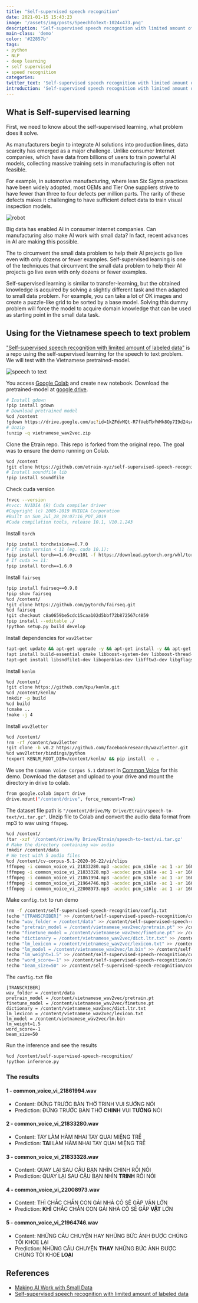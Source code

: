 ```yaml
---
title: "Self-supervised speech recognition"
date: 2021-01-15 15:43:23
image: '/assets/img/posts/SpeechToText-1024x473.png'
description: 'Self-supervised speech recognition with limited amount of labeled data'
main-class: 'demo'
color: '#22857b'
tags:
- python
- NLP
- deep learning
- self supervised
- speed recognition
categories:
twitter_text: 'Self-supervised speech recognition with limited amount of labeled data'
introduction: 'Self-supervised speech recognition with limited amount of labeled data'
---
```


## What is Self-supervised learning

First, we need to know about the self-supervised learning, what problem does it solve.

As manufacturers begin to integrate AI solutions into production lines, data scarcity has emerged as a major challenge. Unlike consumer Internet companies, which have data from billions of users to train powerful AI models, collecting massive training sets in manufacturing is often not feasible.

For example, in automotive manufacturing, where lean Six Sigma practices have been widely adopted, most OEMs and Tier One suppliers strive to have fewer than three to four defects per million parts. The rarity of these defects makes it challenging to have sufficient defect data to train visual inspection models.

![robot](/assets/img/posts/xrobot_with_books-amatech.png)

Big data has enabled AI in consumer internet companies. Can manufacturing also make AI work with small data? In fact, recent advances in AI are making this possible.

The  to circumvent the small data problem to help their AI projects go live even with only dozens or fewer examples. Self-supervised learning is one of the techniques that circumvent the small data problem to help their AI projects go live even with only dozens or fewer examples.

Self-supervised learning is similar to transfer-learning, but the obtained knowledge is acquired by solving a slightly different task and then adapted to small data problem. For example, you can take a lot of OK images and create a puzzle-like grid to be sorted by a base model. Solving this dummy problem will force the model to acquire domain knowledge that can be used as starting point in the small data task.

## Using for the Vietnamese speech to text problem

["Self-supervised speech recognition with limited amount of labeled data"](https://github.com/mailong25/self-supervised-speech-recognition) is a repo using the self-supervised learning for the speech to text problem. We will test with the Vietnamese pretrained-model.

![speech to text](/assets/img/posts/SpeechToText-1024x473.png)

You access [Google Colab](https://colab.research.google.com) and create new notebook. Download the pretrained-model at [google drive](https://drive.google.com/file/d/1kZFdvMQt-R7fVebTbfWMk8Op7I9d24so/view?usp=sharing).


```bash
# Install gdown
!pip install gdown
# Download pretrained model
%cd /content
!gdown https://drive.google.com/uc?id=1kZFdvMQt-R7fVebTbfWMk8Op7I9d24so
# Unzip
!unzip -q vietnamese_wav2vec.zip
```

Clone the Etrain repo. This repo is forked from the original repo. The goal was to ensure the demo running on Colab.


```bash
%cd /content
!git clone https://github.com/etrain-xyz/self-supervised-speech-recognition.git
# Install soundfile lib
!pip install soundfile
```

Check cuda version

```bash
!nvcc --version
#nvcc: NVIDIA (R) Cuda compiler driver
#Copyright (c) 2005-2019 NVIDIA Corporation
#Built on Sun_Jul_28_19:07:16_PDT_2019
#Cuda compilation tools, release 10.1, V10.1.243
```

Install `torch`

```bash
!pip install torchvision==0.7.0
# If cuda version < 11 (eg. cuda 10.1):
!pip install torch==1.6.0+cu101 -f https://download.pytorch.org/whl/torch_stable.html
# If cuda >= 11:
!pip install torch==1.6.0
```

Install `fairseq`
```bash
!pip install fairseq==0.9.0
!pip show fairseq
%cd /content/
!git clone https://github.com/pytorch/fairseq.git
%cd fairseq
!git checkout c8a0659be5cdc15caa102d5bbf72b872567c4859
!pip install --editable ./
!python setup.py build develop
```

Install dependencies for `wav2letter`

```bash
!apt-get update && apt-get upgrade -y && apt-get install -y && apt-get -y install apt-utils gcc libpq-dev libsndfile-dev
!apt install build-essential cmake libboost-system-dev libboost-thread-dev libboost-program-options-dev libboost-test-dev libeigen3-dev zlib1g-dev libbz2-dev liblzma-dev
!apt-get install libsndfile1-dev libopenblas-dev libfftw3-dev libgflags-dev libgoogle-glog-dev
```

Install `kenlm`

```bash
%cd /content/
!git clone https://github.com/kpu/kenlm.git
%cd /content/kenlm/
!mkdir -p build
%cd build
!cmake ..
!make -j 4
```

Install `wav2letter`

```bash
%cd /content/
!rm -rf /content/wav2letter
!git clone -b v0.2 https://github.com/facebookresearch/wav2letter.git
%cd wav2letter/bindings/python
!export KENLM_ROOT_DIR=/content/kenlm/ && pip install -e .
```

We use the `Common Voice Corpus 5.1` dataset in [Common Voice](https://commonvoice.mozilla.org/vi/datasets) for this demo. Download the dataset and upload to your drive and mount the directory in drive to colab.

```bash
from google.colab import drive
drive.mount("/content/drive", force_remount=True)
```

The dataset file path is `"/content/drive/My Drive/Etrain/speech-to-text/vi.tar.gz"`. Unzip file to Colab and convert the audio data format from mp3 to wav using `ffmpeg`.


```bash
%cd /content/
!tar -xzf '/content/drive/My Drive/Etrain/speech-to-text/vi.tar.gz'
# Make the directory containing wav audio
!mkdir /content/data
# We test with 5 audio files
%cd /content/cv-corpus-5.1-2020-06-22/vi/clips
!ffmpeg -i common_voice_vi_21833280.mp3 -acodec pcm_s16le -ac 1 -ar 16000 /content/data/common_voice_vi_21833280.wav
!ffmpeg -i common_voice_vi_21833328.mp3 -acodec pcm_s16le -ac 1 -ar 16000 /content/data/common_voice_vi_21833328.wav
!ffmpeg -i common_voice_vi_21861994.mp3 -acodec pcm_s16le -ac 1 -ar 16000 /content/data/common_voice_vi_21861994.wav
!ffmpeg -i common_voice_vi_21964746.mp3 -acodec pcm_s16le -ac 1 -ar 16000 /content/data/common_voice_vi_21964746.wav
!ffmpeg -i common_voice_vi_22008973.mp3 -acodec pcm_s16le -ac 1 -ar 16000 /content/data/common_voice_vi_22008973.wav
```

Make `config.txt` to run demo

```bash
!rm -f /content/self-supervised-speech-recognition/config.txt
!echo "[TRANSCRIBER]" >> /content/self-supervised-speech-recognition/config.txt
!echo "wav_folder = /content/data" >> /content/self-supervised-speech-recognition/config.txt
!echo "pretrain_model = /content/vietnamese_wav2vec/pretrain.pt" >> /content/self-supervised-speech-recognition/config.txt
!echo "finetune_model = /content/vietnamese_wav2vec/finetune.pt" >> /content/self-supervised-speech-recognition/config.txt
!echo "dictionary = /content/vietnamese_wav2vec/dict.ltr.txt" >> /content/self-supervised-speech-recognition/config.txt
!echo "lm_lexicon = /content/vietnamese_wav2vec/lexicon.txt" >> /content/self-supervised-speech-recognition/config.txt
!echo "lm_model = /content/vietnamese_wav2vec/lm.bin" >> /content/self-supervised-speech-recognition/config.txt
!echo "lm_weight=1.5" >> /content/self-supervised-speech-recognition/config.txt
!echo "word_score=-1" >> /content/self-supervised-speech-recognition/config.txt
!echo "beam_size=50" >> /content/self-supervised-speech-recognition/config.txt
```

The `config.txt` file

```
[TRANSCRIBER]
wav_folder = /content/data
pretrain_model = /content/vietnamese_wav2vec/pretrain.pt
finetune_model = /content/vietnamese_wav2vec/finetune.pt
dictionary = /content/vietnamese_wav2vec/dict.ltr.txt
lm_lexicon = /content/vietnamese_wav2vec/lexicon.txt
lm_model = /content/vietnamese_wav2vec/lm.bin
lm_weight=1.5
word_score=-1
beam_size=50
```

Run the inference and see the results

```bash
%cd /content/self-supervised-speech-recognition/
!python inference.py
```

### The results

#### 1 - common_voice_vi_21861994.wav
- Content: ĐỨNG TRƯỚC BÀN THỜ TRINH VUI SƯỚNG NÓI
- Prediction: ĐỨNG TRƯỚC BÀN THỜ **CHINH** VUI **TƯỚNG** NÓI

#### 2 - common_voice_vi_21833280.wav
- Content: TAY LÀM HÀM NHAI TAY QUAI MIỆNG TRỄ
- Prediction: **TAI** LÀM HÀM NHAI TAY QUAI MIỆNG TRỄ

#### 3 - common_voice_vi_21833328.wav
- Content: QUAY LẠI SAU CẬU BẠN NHÌN CHINH RỒI NÓI
- Prediction: QUAY LẠI SAU CẬU BẠN NHÌN **TRINH** RỒI NÓI

#### 4 - common_voice_vi_22008973.wav
- Content: THÌ CHẮC CHẮN CON GÁI NHÀ CÔ SẼ GẶP VẬN LỚN
- Prediction: **KHÌ** CHẮC CHẮN CON GÁI NHÀ CÔ SẼ GẮP **VẬT** LỚN

#### 5 - common_voice_vi_21964746.wav
- Content: NHỮNG CÂU CHUYỆN HAY NHỮNG BỨC ẢNH ĐƯỢC CHÚNG TÔI KHOE LẠI
- Prediction: NHỮNG CÂU CHUYỆN **THAY** NHỮNG BỨC ẢNH ĐƯỢC CHÚNG TÔI KHOE **LOẠI**


## References
- [Making AI Work with Small Data](https://www.industryweek.com/technology-and-iiot/digital-tools/article/21122846/making-ai-work-with-small-data)
- [Self-supervised speech recognition with limited amount of labeled data](https://github.com/mailong25/self-supervised-speech-recognition)

